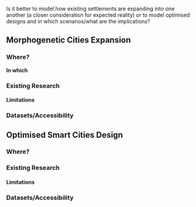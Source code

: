 Is it better to model how existing settlements are expanding into one another (a closer consideration for expected reality) or to model optimised designs and in which scenarios/what are the implications?
## Morphogenetic Cities Expansion
### Where?
**In which**
### Existing Research
#### Limitations
### Datasets/Accessibility

## Optimised Smart Cities Design

### Where?

### Existing Research
#### Limitations
### Datasets/Accessibility
